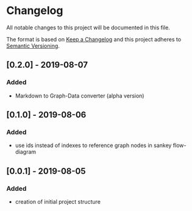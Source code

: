 # Changelog

All notable changes to this project will be documented in this file.

The format is based on [Keep a Changelog](http://keepachangelog.com/en/1.0.0/)
and this project adheres to [Semantic Versioning](http://semver.org/spec/v2.0.0.html).

## [0.2.0] - 2019-08-07

### Added

- Markdown to Graph-Data converter (alpha version)

## [0.1.0] - 2019-08-06

### Added

- use ids instead of indexes to reference graph nodes in sankey flow-diagram

## [0.0.1] - 2019-08-05

### Added

- creation of initial project structure
